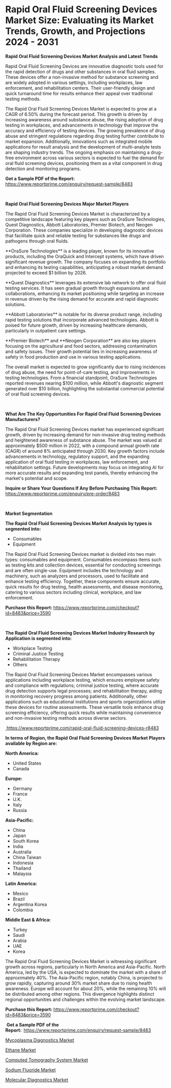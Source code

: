 <p><h1>Rapid Oral Fluid Screening Devices Market Size: Evaluating its Market Trends, Growth, and Projections 2024 - 2031</h1></p><p><strong>Rapid Oral Fluid Screening Devices Market Analysis and Latest Trends</strong></p>
<p><p>Rapid Oral Fluid Screening Devices are innovative diagnostic tools used for the rapid detection of drugs and other substances in oral fluid samples. These devices offer a non-invasive method for substance screening and are widely adopted in various settings, including workplaces, law enforcement, and rehabilitation centers. Their user-friendly design and quick turnaround time for results enhance their appeal over traditional testing methods.</p><p>The Rapid Oral Fluid Screening Devices Market is expected to grow at a CAGR of 6.50% during the forecast period. This growth is driven by increasing awareness around substance abuse, the rising adoption of drug testing in workplaces, and advancements in technology that improve the accuracy and efficiency of testing devices. The growing prevalence of drug abuse and stringent regulations regarding drug testing further contribute to market expansion. Additionally, innovations such as integrated mobile applications for result analysis and the development of multi-analyte tests are shaping industry trends. The ongoing emphasis on maintaining a drug-free environment across various sectors is expected to fuel the demand for oral fluid screening devices, positioning them as a vital component in drug detection and monitoring programs.</p></p>
<p><strong>Get a Sample PDF of the Report:&nbsp;</strong> <a href="https://www.reportprime.com/enquiry/request-sample/8483?utm_campaign=97&utm_medium=2&utm_source=Github&utm_content=ia&utm_term=16112024&utm_id=rapid-oral-fluid-screening-devices">https://www.reportprime.com/enquiry/request-sample/8483</a></p>
<p>&nbsp;</p>
<p><strong>Rapid Oral Fluid Screening Devices Major Market Players</strong></p>
<p><p>The Rapid Oral Fluid Screening Devices Market is characterized by a competitive landscape featuring key players such as OraSure Technologies, Quest Diagnostics, Abbott Laboratories, Premier Biotech, and Neogen Corporation. These companies specialize in developing diagnostic devices that facilitate quick and reliable testing for substances like drugs and pathogens through oral fluids.</p><p>**OraSure Technologies** is a leading player, known for its innovative products, including the OraQuick and Intercept systems, which have driven significant revenue growth. The company focuses on expanding its portfolio and enhancing its testing capabilities, anticipating a robust market demand projected to exceed $1 billion by 2026.</p><p>**Quest Diagnostics** leverages its extensive lab network to offer oral fluid testing services. It has seen gradual growth through expansions and collaborations, enhancing its market positioning while targeting an increase in revenue driven by the rising demand for accurate and rapid diagnostic solutions.</p><p>**Abbott Laboratories** is notable for its diverse product range, including rapid testing solutions that incorporate advanced technologies. Abbott is poised for future growth, driven by increasing healthcare demands, particularly in outpatient care settings.</p><p>**Premier Biotech** and **Neogen Corporation** are also key players focusing on the agricultural and food sectors, addressing contamination and safety issues. Their growth potential lies in increasing awareness of safety in food production and use in various testing applications.</p><p>The overall market is expected to grow significantly due to rising incidences of drug abuse, the need for point-of-care testing, and improvements in testing technologies. From a financial standpoint, OraSure Technologies reported revenues nearing $100 million, while Abbott's diagnostic segment generated over $10 billion, highlighting the substantial commercial potential of oral fluid screening devices.</p></p>
<p>&nbsp;</p>
<p><strong>What Are The Key Opportunities For Rapid Oral Fluid Screening Devices Manufacturers?</strong></p>
<p><p>The Rapid Oral Fluid Screening Devices market has experienced significant growth, driven by increasing demand for non-invasive drug testing methods and heightened awareness of substance abuse. The market was valued at approximately $500 million in 2022, with a compound annual growth rate (CAGR) of around 8% anticipated through 2030. Key growth factors include advancements in technology, regulatory support, and the expanding application of oral fluid testing in workplaces, law enforcement, and rehabilitation settings. Future developments may focus on integrating AI for more accurate results and expanding test panels, thereby enhancing the market's potential and scope.</p></p>
<p><strong>Inquire or Share Your Questions If Any Before Purchasing This Report:</strong> <a href="https://www.reportprime.com/enquiry/pre-order/8483?utm_campaign=97&utm_medium=2&utm_source=Github&utm_content=ia&utm_term=16112024&utm_id=rapid-oral-fluid-screening-devices">https://www.reportprime.com/enquiry/pre-order/8483</a></p>
<p>&nbsp;</p>
<p><strong>Market Segmentation</strong></p>
<p><strong>The Rapid Oral Fluid Screening Devices Market Analysis by types is segmented into:</strong></p>
<p><ul><li>Consumables</li><li>Equipment</li></ul></p>
<p><p>The Rapid Oral Fluid Screening Devices market is divided into two main types: consumables and equipment. Consumables encompass items such as testing kits and collection devices, essential for conducting screenings and are often single-use. Equipment includes the technology and machinery, such as analyzers and processors, used to facilitate and enhance testing efficiency. Together, these components ensure accurate, quick results for drug testing, health assessments, and disease monitoring, catering to various sectors including clinical, workplace, and law enforcement.</p></p>
<p><strong>Purchase this Report:&nbsp;</strong><a href="https://www.reportprime.com/checkout?id=8483&price=3590&utm_campaign=97&utm_medium=2&utm_source=Github&utm_content=ia&utm_term=16112024&utm_id=rapid-oral-fluid-screening-devices">https://www.reportprime.com/checkout?id=8483&price=3590</a></p>
<p>&nbsp;</p>
<p><strong>The Rapid Oral Fluid Screening Devices Market Industry Research by Application is segmented into:</strong></p>
<p><ul><li>Workplace Testing</li><li>Criminal Justice Testing</li><li>Rehabilitation Therapy</li><li>Others</li></ul></p>
<p><p>The Rapid Oral Fluid Screening Devices Market encompasses various applications including workplace testing, which ensures employee safety and compliance with regulations; criminal justice testing, where accurate drug detection supports legal processes; and rehabilitation therapy, aiding in monitoring recovery progress among patients. Additionally, other applications such as educational institutions and sports organizations utilize these devices for routine assessments. These versatile tools enhance drug screening efficiency, offering quick results while maintaining convenience and non-invasive testing methods across diverse sectors.</p></p>
<p><a href="https://www.reportprime.com/rapid-oral-fluid-screening-devices-r8483?utm_campaign=97&utm_medium=2&utm_source=Github&utm_content=ia&utm_term=16112024&utm_id=rapid-oral-fluid-screening-devices">&nbsp;https://www.reportprime.com/rapid-oral-fluid-screening-devices-r8483</a></p>
<p><strong>In terms of Region, the Rapid Oral Fluid Screening Devices Market Players available by Region are:</strong></p>
<p>
    <p> <strong> North America: </strong>
        <ul>
            <li>United States</li>
            <li>Canada</li>
        </ul>
        </p> 
    <p> <strong> Europe: </strong>
        <ul>
            <li>Germany</li>
            <li>France</li>
            <li>U.K.</li>
            <li>Italy</li>
            <li>Russia</li>
        </ul>
        </p> 
    <p> <strong> Asia-Pacific: </strong>
        <ul>
            <li>China</li>
            <li>Japan</li>
            <li>South Korea</li>
            <li>India</li>
            <li>Australia</li>
            <li>China Taiwan</li>
            <li>Indonesia</li>
            <li>Thailand</li>
            <li>Malaysia</li>
        </ul>
        </p> 
    <p> <strong> Latin America: </strong>
        <ul>
            <li>Mexico</li>
            <li>Brazil</li>
            <li>Argentina Korea</li>
            <li>Colombia</li>
        </ul>
        </p> 
    <p> <strong> Middle East & Africa: </strong>
        <ul>
            <li>Turkey</li>
            <li>Saudi</li>
            <li>Arabia</li>
            <li>UAE</li>
            <li>Korea</li>
        </ul>
    </p>
    </p>
<p><p>The Rapid Oral Fluid Screening Devices Market is witnessing significant growth across regions, particularly in North America and Asia-Pacific. North America, led by the USA, is expected to dominate the market with a share of approximately 40%. The Asia-Pacific region, notably China, is projected to grow rapidly, capturing around 30% market share due to rising health awareness. Europe will account for about 20%, while the remaining 10% will be distributed among other regions. This divergence highlights distinct regional opportunities and challenges within the evolving market landscape.</p></p>
<p><strong>Purchase this Report: </strong><a href="https://www.reportprime.com/checkout?id=8483&price=3590&utm_campaign=97&utm_medium=2&utm_source=Github&utm_content=ia&utm_term=16112024&utm_id=rapid-oral-fluid-screening-devices">https://www.reportprime.com/checkout?id=8483&price=3590</a></p>
<p>&nbsp;<strong>Get a Sample PDF of the Report:&nbsp;&nbsp;</strong><a href="https://www.reportprime.com/enquiry/request-sample/8483?utm_campaign=97&utm_medium=2&utm_source=Github&utm_content=ia&utm_term=16112024&utm_id=rapid-oral-fluid-screening-devices">https://www.reportprime.com/enquiry/request-sample/8483</a></p>
<p><strong></strong></p>
<p><p><a href="https://issuu.com/reportprime-2/docs/mycoplasma-diagnostics-market-size-_1c51d65b4a54bf?utm_campaign=97&utm_medium=2&utm_source=Github&utm_content=ia&utm_term=16112024&utm_id=rapid-oral-fluid-screening-devices">Mycoplasma Diagnostics Market</a></p><p><a href="https://www.linkedin.com/pulse/ethane-industry-analysis-report-market-size-share-competitive-gsdsf?utm_campaign=97&utm_medium=2&utm_source=Github&utm_content=ia&utm_term=16112024&utm_id=rapid-oral-fluid-screening-devices">Ethane Market</a></p><p><a href="https://github.com/ParvinKhatun77/Market-Research-Report-List-1/blob/main/computed-tomography-system-market.md?utm_campaign=97&utm_medium=2&utm_source=Github&utm_content=ia&utm_term=16112024&utm_id=rapid-oral-fluid-screening-devices">Computed Tomography System Market</a></p><p><a href="https://www.linkedin.com/pulse/opportunities-challenges-sodium-fluoride-market-strategic-insights-vkrdf?utm_campaign=97&utm_medium=2&utm_source=Github&utm_content=ia&utm_term=16112024&utm_id=rapid-oral-fluid-screening-devices">Sodium Fluoride Market</a></p><p><a href="https://issuu.com/reportprime-2/docs/molecular-diagnostics-market-size-2_30f032b8bc079f?utm_campaign=97&utm_medium=2&utm_source=Github&utm_content=ia&utm_term=16112024&utm_id=rapid-oral-fluid-screening-devices">Molecular Diagnostics Market</a></p></p>